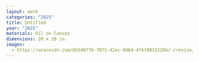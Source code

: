 ```yaml
---
layout: work
categories: "2025"
title: Untitled
year: "2025"
materials: Oil on Canvas
dimensions: 20 x 20 in.
images:
  - https://ucarecdn.com/6b546776-7075-42ac-9d64-4fbf8932126b/-/resize/2400/-/quality/lightest/-/format/auto/
---
```

